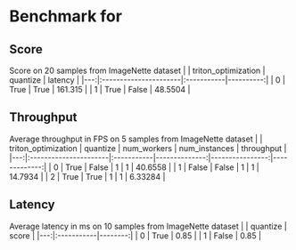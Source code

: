 # Benchmark for 

## Score

Score on 20 samples from ImageNette dataset
|    | triton_optimization   | quantize   |   latency |
|---:|:----------------------|:-----------|----------:|
|  0 | True                  | True       |  161.315  |
|  1 | True                  | False      |   48.5504 |

## Throughput
Average throughput in FPS on 5 samples from ImageNette dataset
|    | triton_optimization   | quantize   |   num_workers |   num_instances |   throughput |
|---:|:----------------------|:-----------|--------------:|----------------:|-------------:|
|  0 | True                  | False      |             1 |               1 |     40.6558  |
|  1 | False                 | False      |             1 |               1 |     14.7934  |
|  2 | True                  | True       |             1 |               1 |      6.33284 |

## Latency

Average latency in ms on 10 samples from ImageNette dataset
|    | quantize   |   score |
|---:|:-----------|--------:|
|  0 | True       |    0.85 |
|  1 | False      |    0.85 |